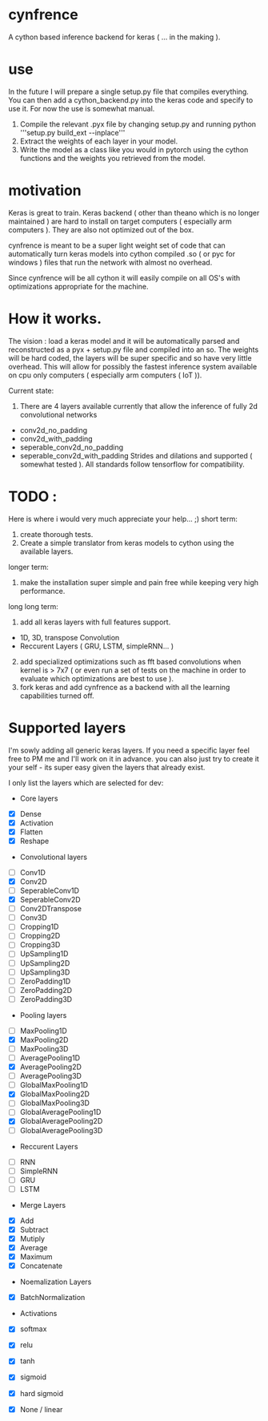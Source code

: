 # cynfrence
A cython based inference backend for keras ( ... in the making ). 

# use
In the future I will prepare a single setup.py file that compiles everything. You can then add a cython_backend.py into the keras code and specify to use it.
For now the use is somewhat manual. 
1) Compile the relevant .pyx file by changing setup.py and running python '''setup.py build_ext --inplace'''
2) Extract the weights of each layer in your model. 
3) Write the model as a class like you would in pytorch using the cython functions and the weights you retrieved from the model. 

# motivation
Keras is great to train. Keras backend ( other than theano which is no longer maintained ) are hard to install on target computers ( especially arm computers ). They are also not optimized out of the box. 

cynfrence is meant to be a super light weight set of code that can automatically turn keras models into cython compiled .so ( or pyc for windows ) files that run the network with almost no overhead. 

Since cynfrence will be all cython it will easily compile on all OS's with optimizations appropriate for the machine. 

# How it works. 
The vision : load a keras model and it will be automatically parsed and reconstructed as a pyx + setup.py file and compiled into an so. 
The weights will be hard coded, the layers will be super specific and so have very little overhead. This will allow for possibly the fastest inference system available on cpu only computers ( especially arm computers ( IoT )). 

Current state: 
1) There are 4 layers available currently that allow the inference of fully 2d convolutional networks 
* conv2d_no_padding
* conv2d_with_padding
* seperable_conv2d_no_padding
* seperable_conv2d_with_padding
Strides and dilations and supported ( somewhat tested ).
All standards follow tensorflow for compatibility. 

# TODO :

Here is where i would very much appreciate your help... ;)
short term:
1) create thorough tests. 
2) Create a simple translator from keras models to cython using the available layers. 

longer term:
1) make the installation super simple and pain free while keeping very high performance.

long long term:
1) add all keras layers with full features support. 
* 1D, 3D, transpose Convolution
* Reccurent Layers ( GRU, LSTM, simpleRNN... )
2) add specialized optimizations such as fft based convolutions when kernel is > 7x7 ( or even run a set of tests on the machine in order to evaluate which optimizations are best to use ). 
3) fork keras and add cynfrence as a backend with all the learning capabilities turned off. 



# Supported layers 
I'm sowly adding all generic keras layers. If you need a specific layer feel free to PM me and I'll work on it in advance. you can also just try to create it your self - its super easy given the layers that already exist.

I only list the layers which are selected for dev:

* Core layers
- [x] Dense
- [x] Activation
- [x] Flatten
- [x] Reshape

* Convolutional layers
- [ ] Conv1D
- [x] Conv2D
- [ ] SeperableConv1D
- [x] SeperableConv2D
- [ ] Conv2DTranspose
- [ ] Conv3D
- [ ] Cropping1D
- [ ] Cropping2D
- [ ] Cropping3D
- [ ] UpSampling1D
- [ ] UpSampling2D
- [ ] UpSampling3D
- [ ] ZeroPadding1D
- [ ] ZeroPadding2D
- [ ] ZeroPadding3D 

* Pooling layers
- [ ] MaxPooling1D
- [x] MaxPooling2D
- [ ] MaxPooling3D
- [ ] AveragePooling1D
- [x] AveragePooling2D
- [ ] AveragePooling3D
- [ ] GlobalMaxPooling1D
- [x] GlobalMaxPooling2D
- [ ] GlobalMaxPooling3D
- [ ] GlobalAveragePooling1D
- [x] GlobalAveragePooling2D
- [ ] GlobalAveragePooling3D 

* Reccurent Layers
- [ ] RNN
- [ ] SimpleRNN
- [ ] GRU
- [ ] LSTM

* Merge Layers
- [x] Add
- [x] Subtract
- [x] Mutiply
- [x] Average
- [x] Maximum
- [x] Concatenate 

* Noemalization Layers
- [x] BatchNormalization

* Activations
- [x] softmax
- [x] relu
- [x] tanh
- [x] sigmoid
- [x] hard sigmoid
- [x] None / linear 












